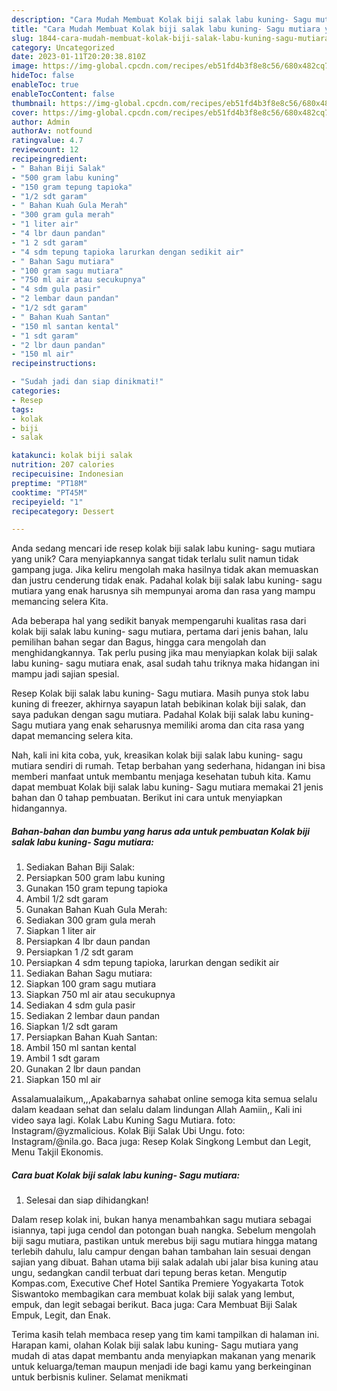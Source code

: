 ```yaml
---
description: "Cara Mudah Membuat Kolak biji salak labu kuning- Sagu mutiara yang Bisa Manjain Lidah"
title: "Cara Mudah Membuat Kolak biji salak labu kuning- Sagu mutiara yang Bisa Manjain Lidah"
slug: 1844-cara-mudah-membuat-kolak-biji-salak-labu-kuning-sagu-mutiara-yang-bisa-manjain-lidah
category: Uncategorized
date: 2023-01-11T20:20:38.810Z
image: https://img-global.cpcdn.com/recipes/eb51fd4b3f8e8c56/680x482cq70/kolak-biji-salak-labu-kuning-sagu-mutiara-foto-resep-utama.jpg
hideToc: false
enableToc: true
enableTocContent: false
thumbnail: https://img-global.cpcdn.com/recipes/eb51fd4b3f8e8c56/680x482cq70/kolak-biji-salak-labu-kuning-sagu-mutiara-foto-resep-utama.jpg
cover: https://img-global.cpcdn.com/recipes/eb51fd4b3f8e8c56/680x482cq70/kolak-biji-salak-labu-kuning-sagu-mutiara-foto-resep-utama.jpg
author: Admin
authorAv: notfound
ratingvalue: 4.7
reviewcount: 12
recipeingredient:
- " Bahan Biji Salak"
- "500 gram labu kuning"
- "150 gram tepung tapioka"
- "1/2 sdt garam"
- " Bahan Kuah Gula Merah"
- "300 gram gula merah"
- "1 liter air"
- "4 lbr daun pandan"
- "1 2 sdt garam"
- "4 sdm tepung tapioka larurkan dengan sedikit air"
- " Bahan Sagu mutiara"
- "100 gram sagu mutiara"
- "750 ml air atau secukupnya"
- "4 sdm gula pasir"
- "2 lembar daun pandan"
- "1/2 sdt garam"
- " Bahan Kuah Santan"
- "150 ml santan kental"
- "1 sdt garam"
- "2 lbr daun pandan"
- "150 ml air"
recipeinstructions:

- "Sudah jadi dan siap dinikmati!"
categories:
- Resep
tags:
- kolak
- biji
- salak

katakunci: kolak biji salak 
nutrition: 207 calories
recipecuisine: Indonesian
preptime: "PT18M"
cooktime: "PT45M"
recipeyield: "1"
recipecategory: Dessert

---
```





Anda sedang mencari ide resep kolak biji salak labu kuning- sagu mutiara yang unik? Cara menyiapkannya sangat tidak terlalu sulit namun tidak gampang juga. Jika keliru mengolah maka hasilnya tidak akan memuaskan dan justru cenderung tidak enak. Padahal kolak biji salak labu kuning- sagu mutiara yang enak harusnya sih mempunyai aroma dan rasa yang mampu memancing selera Kita.





Ada beberapa hal yang sedikit banyak mempengaruhi kualitas rasa dari kolak biji salak labu kuning- sagu mutiara, pertama dari jenis bahan, lalu pemilihan bahan segar dan Bagus, hingga cara mengolah dan menghidangkannya. Tak perlu pusing jika mau menyiapkan kolak biji salak labu kuning- sagu mutiara enak,      asal sudah tahu triknya maka hidangan ini mampu jadi sajian spesial.














Resep Kolak biji salak labu kuning- Sagu mutiara. Masih punya stok labu kuning di freezer, akhirnya sayapun latah bebikinan kolak biji salak, dan saya padukan dengan sagu mutiara. Padahal Kolak biji salak labu kuning- Sagu mutiara yang enak seharusnya memiliki aroma dan cita rasa yang dapat memancing selera kita.






Nah, kali ini kita coba, yuk, kreasikan kolak biji salak labu kuning- sagu mutiara sendiri di rumah. Tetap berbahan yang sederhana, hidangan ini bisa memberi manfaat untuk membantu menjaga kesehatan tubuh kita. Kamu dapat membuat Kolak biji salak labu kuning- Sagu mutiara memakai 21 jenis bahan dan 0 tahap pembuatan. Berikut ini cara untuk menyiapkan hidangannya.

<!--inarticleads1-->

##### Bahan-bahan dan bumbu yang harus ada untuk pembuatan Kolak biji salak labu kuning- Sagu mutiara:

1. Sediakan  Bahan Biji Salak:
1. Persiapkan 500 gram labu kuning
1. Gunakan 150 gram tepung tapioka
1. Ambil 1/2 sdt garam
1. Gunakan  Bahan Kuah Gula Merah:
1. Sediakan 300 gram gula merah
1. Siapkan 1 liter air
1. Persiapkan 4 lbr daun pandan
1. Persiapkan 1 /2 sdt garam
1. Persiapkan 4 sdm tepung tapioka, larurkan dengan sedikit air
1. Sediakan  Bahan Sagu mutiara:
1. Siapkan 100 gram sagu mutiara
1. Siapkan 750 ml air atau secukupnya
1. Sediakan 4 sdm gula pasir
1. Sediakan 2 lembar daun pandan
1. Siapkan 1/2 sdt garam
1. Persiapkan  Bahan Kuah Santan:
1. Ambil 150 ml santan kental
1. Ambil 1 sdt garam
1. Gunakan 2 lbr daun pandan
1. Siapkan 150 ml air


Assalamualaikum,,,Apakabarnya sahabat online semoga kita semua selalu dalam keadaan sehat dan selalu dalam lindungan Allah Aamiin,, Kali ini video saya lagi. Kolak Labu Kuning Sagu Mutiara. foto: Instagram/@yzmalicious. Kolak Biji Salak Ubi Ungu. foto: Instagram/@nila.go. Baca juga: Resep Kolak Singkong Lembut dan Legit, Menu Takjil Ekonomis. 

<!--inarticleads2-->

##### Cara buat Kolak biji salak labu kuning- Sagu mutiara:


1. Selesai dan siap dihidangkan!

Dalam resep kolak ini, bukan hanya menambahkan sagu mutiara sebagai isiannya, tapi juga cendol dan potongan buah nangka. Sebelum mengolah biji sagu mutiara, pastikan untuk merebus biji sagu mutiara hingga matang terlebih dahulu, lalu campur dengan bahan tambahan lain sesuai dengan sajian yang dibuat. Bahan utama biji salak adalah ubi jalar bisa kuning atau ungu, sedangkan candil terbuat dari tepung beras ketan. Mengutip Kompas.com, Executive Chef Hotel Santika Premiere Yogyakarta Totok Siswantoko membagikan cara membuat kolak biji salak yang lembut, empuk, dan legit sebagai berikut. Baca juga: Cara Membuat Biji Salak Empuk, Legit, dan Enak. 

Terima kasih telah membaca resep yang tim kami tampilkan di halaman ini. Harapan kami, olahan Kolak biji salak labu kuning- Sagu mutiara yang mudah di atas dapat membantu anda menyiapkan makanan yang menarik untuk keluarga/teman maupun menjadi ide bagi kamu yang berkeinginan untuk berbisnis kuliner. Selamat menikmati
